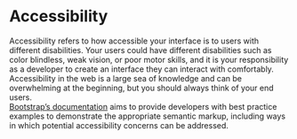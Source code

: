# Accessibility
Accessibility refers to how accessible your interface is to users with different disabilities. Your users could have different disabilities such as color blindless, weak vision, or poor motor skills, and it is your responsibility as a developer to create an interface they can interact with comfortably. 
<br/>
Accessibility in the web is a large sea of knowledge and can be overwhelming at the beginning, but you should always think of your end users.
<br/>
[Bootstrap’s documentation](https://getbootstrap.com/docs/5.0/getting-started/accessibility/) aims to provide developers with best practice examples to demonstrate the appropriate semantic markup, including ways in which potential accessibility concerns can be addressed. 
